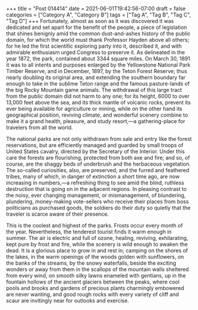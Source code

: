 +++
title = "Post 014414"
date = 2021-06-01T19:42:56-07:00
draft = false
categories = ["Category A", "Category B"]
tags = ["Tag A", "Tag B", "Tag C", "Tag D"]
+++
Fortunately, almost as soon as it was discovered it was dedicated and set apart for the benefit of the people, a piece of legislation that shines benignly amid the common dust-and-ashes history of the public domain, for which the world must thank Professor Hayden above all others; for he led the first scientific exploring party into it, described it, and with admirable enthusiasm urged Congress to preserve it. As delineated in the year 1872, the park, contained about 3344 square miles. On March 30, 1891 it was to all intents and purposes enlarged by the Yellowstone National Park Timber Reserve, and in December, 1897, by the Teton Forest Reserve; thus nearly doubling its original area, and extending the southern boundary far enough to take in the sublime Teton range and the famous pasture-lands of the big Rocky Mountain game animals. The withdrawal of this large tract from the public domain did not harm to any one; for its height, 6000 to over 13,000 feet above the sea, and its thick mantle of volcanic rocks, prevent its ever being available for agriculture or mining, while on the other hand its geographical position, reviving climate, and wonderful scenery combine to make it a grand health, pleasure, and study resort,—a gathering-place for travelers from all the world.

The national parks are not only withdrawn from sale and entry like the forest reservations, but are efficiently managed and guarded by small troops of United States cavalry, directed by the Secretary of the Interior. Under this care the forests are flourishing, protected from both axe and fire; and so, of course, are the shaggy beds of underbrush and the herbaceous vegetation. The so-called curiosities, also, are preserved, and the furred and feathered tribes, many of which, in danger of extinction a short time ago, are now increasing in numbers,—a refreshing thing to see amid the blind, ruthless destruction that is going on in the adjacent regions. In pleasing contrast to the noisy, ever changing management, or mismanagement, of blundering, plundering, money-making vote-sellers who receive their places from boss politicians as purchased goods, the soldiers do their duty so quietly that the traveler is scarce aware of their presence.

This is the coolest and highest of the parks. Frosts occur every month of the year. Nevertheless, the tenderest tourist finds it warm enough in summer. The air is electric and full of ozone, healing, reviving, exhilarating, kept pure by frost and fire, while the scenery is wild enough to awaken the dead. It is a glorious place to grow in and rest in; camping on the shores of the lakes, in the warm openings of the woods golden with sunflowers, on the banks of the streams, by the snowy waterfalls, beside the exciting wonders or away from them in the scallops of the mountain walls sheltered from every wind, on smooth silky lawns enameled with gentians, up in the fountain hollows of the ancient glaciers between the peaks, where cool pools and brooks and gardens of precious plants charmingly embowered are never wanting, and good rough rocks with every variety of cliff and scaur are invitingly near for outlooks and exercise.
